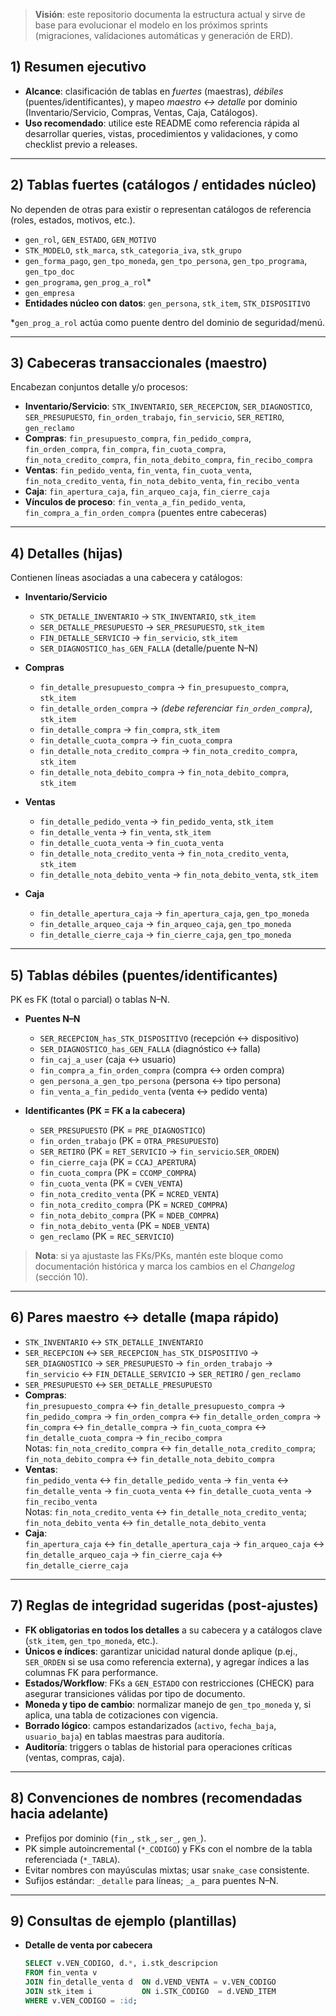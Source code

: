 > **Visión**: este repositorio documenta la estructura actual y sirve de base para evolucionar el modelo en los próximos sprints (migraciones, validaciones automáticas y generación de ERD).

## 1) Resumen ejecutivo
- **Alcance**: clasificación de tablas en *fuertes* (maestras), *débiles* (puentes/identificantes), y mapeo *maestro ↔ detalle* por dominio (Inventario/Servicio, Compras, Ventas, Caja, Catálogos).
- **Uso recomendado**: utilice este README como referencia rápida al desarrollar queries, vistas, procedimientos y validaciones, y como checklist previo a releases.

---

## 2) Tablas fuertes (catálogos / entidades núcleo)
No dependen de otras para existir o representan catálogos de referencia (roles, estados, motivos, etc.).

- `gen_rol`, `GEN_ESTADO`, `GEN_MOTIVO`
- `STK_MODELO`, `stk_marca`, `stk_categoria_iva`, `stk_grupo`
- `gen_forma_pago`, `gen_tpo_moneda`, `gen_tpo_persona`, `gen_tpo_programa`, `gen_tpo_doc`
- `gen_programa`, `gen_prog_a_rol`*
- `gen_empresa`
- **Entidades núcleo con datos**: `gen_persona`, `stk_item`, `STK_DISPOSITIVO`

\*`gen_prog_a_rol` actúa como puente dentro del dominio de seguridad/menú.

---

## 3) Cabeceras transaccionales (maestro)
Encabezan conjuntos detalle y/o procesos:

- **Inventario/Servicio**: `STK_INVENTARIO`, `SER_RECEPCION`, `SER_DIAGNOSTICO`, `SER_PRESUPUESTO`, `fin_orden_trabajo`, `fin_servicio`, `SER_RETIRO`, `gen_reclamo`
- **Compras**: `fin_presupuesto_compra`, `fin_pedido_compra`, `fin_orden_compra`, `fin_compra`, `fin_cuota_compra`, `fin_nota_credito_compra`, `fin_nota_debito_compra`, `fin_recibo_compra`
- **Ventas**: `fin_pedido_venta`, `fin_venta`, `fin_cuota_venta`, `fin_nota_credito_venta`, `fin_nota_debito_venta`, `fin_recibo_venta`
- **Caja**: `fin_apertura_caja`, `fin_arqueo_caja`, `fin_cierre_caja`
- **Vínculos de proceso**: `fin_venta_a_fin_pedido_venta`, `fin_compra_a_fin_orden_compra` (puentes entre cabeceras)

---

## 4) Detalles (hijas)
Contienen líneas asociadas a una cabecera y catálogos:

- **Inventario/Servicio**
  - `STK_DETALLE_INVENTARIO` → `STK_INVENTARIO`, `stk_item`
  - `SER_DETALLE_PRESUPUESTO` → `SER_PRESUPUESTO`, `stk_item`
  - `FIN_DETALLE_SERVICIO` → `fin_servicio`, `stk_item`
  - `SER_DIAGNOSTICO_has_GEN_FALLA` (detalle/puente N–N)

- **Compras**
  - `fin_detalle_presupuesto_compra` → `fin_presupuesto_compra`, `stk_item`
  - `fin_detalle_orden_compra` → *(debe referenciar `fin_orden_compra`)*, `stk_item`
  - `fin_detalle_compra` → `fin_compra`, `stk_item`
  - `fin_detalle_cuota_compra` → `fin_cuota_compra`
  - `fin_detalle_nota_credito_compra` → `fin_nota_credito_compra`, `stk_item`
  - `fin_detalle_nota_debito_compra` → `fin_nota_debito_compra`, `stk_item`

- **Ventas**
  - `fin_detalle_pedido_venta` → `fin_pedido_venta`, `stk_item`
  - `fin_detalle_venta` → `fin_venta`, `stk_item`
  - `fin_detalle_cuota_venta` → `fin_cuota_venta`
  - `fin_detalle_nota_credito_venta` → `fin_nota_credito_venta`, `stk_item`
  - `fin_detalle_nota_debito_venta` → `fin_nota_debito_venta`, `stk_item`

- **Caja**
  - `fin_detalle_apertura_caja` → `fin_apertura_caja`, `gen_tpo_moneda`
  - `fin_detalle_arqueo_caja` → `fin_arqueo_caja`, `gen_tpo_moneda`
  - `fin_detalle_cierre_caja` → `fin_cierre_caja`, `gen_tpo_moneda`

---

## 5) Tablas débiles (puentes/identificantes)
PK es FK (total o parcial) o tablas N–N.

- **Puentes N–N**
  - `SER_RECEPCION_has_STK_DISPOSITIVO` (recepción ↔ dispositivo)
  - `SER_DIAGNOSTICO_has_GEN_FALLA` (diagnóstico ↔ falla)
  - `fin_caj_a_user` (caja ↔ usuario)
  - `fin_compra_a_fin_orden_compra` (compra ↔ orden compra)
  - `gen_persona_a_gen_tpo_persona` (persona ↔ tipo persona)
  - `fin_venta_a_fin_pedido_venta` (venta ↔ pedido venta)

- **Identificantes (PK = FK a la cabecera)**
  - `SER_PRESUPUESTO` (PK = `PRE_DIAGNOSTICO`)
  - `fin_orden_trabajo` (PK = `OTRA_PRESUPUESTO`)
  - `SER_RETIRO` (PK = `RET_SERVICIO` → `fin_servicio`.`SER_ORDEN`)
  - `fin_cierre_caja` (PK = `CCAJ_APERTURA`)
  - `fin_cuota_compra` (PK = `CCOMP_COMPRA`)
  - `fin_cuota_venta` (PK = `CVEN_VENTA`)
  - `fin_nota_credito_venta` (PK = `NCRED_VENTA`)
  - `fin_nota_credito_compra` (PK = `NCRED_COMPRA`)
  - `fin_nota_debito_compra` (PK = `NDEB_COMPRA`)
  - `fin_nota_debito_venta` (PK = `NDEB_VENTA`)
  - `gen_reclamo` (PK = `REC_SERVICIO`)

> **Nota**: si ya ajustaste las FKs/PKs, mantén este bloque como documentación histórica y marca los cambios en el *Changelog* (sección 10).

---

## 6) Pares maestro ↔ detalle (mapa rápido)
- `STK_INVENTARIO` ↔ `STK_DETALLE_INVENTARIO`
- `SER_RECEPCION` ↔ `SER_RECEPCION_has_STK_DISPOSITIVO` → `SER_DIAGNOSTICO` → `SER_PRESUPUESTO` → `fin_orden_trabajo` → `fin_servicio` ↔ `FIN_DETALLE_SERVICIO` → `SER_RETIRO` / `gen_reclamo`
- `SER_PRESUPUESTO` ↔ `SER_DETALLE_PRESUPUESTO`
- **Compras**:  
  `fin_presupuesto_compra` ↔ `fin_detalle_presupuesto_compra` → `fin_pedido_compra` → `fin_orden_compra` ↔ `fin_detalle_orden_compra` → `fin_compra` ↔ `fin_detalle_compra` → `fin_cuota_compra` ↔ `fin_detalle_cuota_compra` → `fin_recibo_compra`  
  Notas: `fin_nota_credito_compra` ↔ `fin_detalle_nota_credito_compra`; `fin_nota_debito_compra` ↔ `fin_detalle_nota_debito_compra`
- **Ventas**:  
  `fin_pedido_venta` ↔ `fin_detalle_pedido_venta` → `fin_venta` ↔ `fin_detalle_venta` → `fin_cuota_venta` ↔ `fin_detalle_cuota_venta` → `fin_recibo_venta`  
  Notas: `fin_nota_credito_venta` ↔ `fin_detalle_nota_credito_venta`; `fin_nota_debito_venta` ↔ `fin_detalle_nota_debito_venta`
- **Caja**:  
  `fin_apertura_caja` ↔ `fin_detalle_apertura_caja` → `fin_arqueo_caja` ↔ `fin_detalle_arqueo_caja` → `fin_cierre_caja` ↔ `fin_detalle_cierre_caja`

---

## 7) Reglas de integridad sugeridas (post-ajustes)
- **FK obligatorias en todos los detalles** a su cabecera y a catálogos clave (`stk_item`, `gen_tpo_moneda`, etc.).
- **Únicos e índices**: garantizar unicidad natural donde aplique (p.ej., `SER_ORDEN` si se usa como referencia externa), y agregar índices a las columnas FK para performance.
- **Estados/Workflow**: FKs a `GEN_ESTADO` con restricciones (CHECK) para asegurar transiciones válidas por tipo de documento.
- **Moneda y tipo de cambio**: normalizar manejo de `gen_tpo_moneda` y, si aplica, una tabla de cotizaciones con vigencia.
- **Borrado lógico**: campos estandarizados (`activo`, `fecha_baja`, `usuario_baja`) en tablas maestras para auditoría.
- **Auditoría**: triggers o tablas de historial para operaciones críticas (ventas, compras, caja).

---

## 8) Convenciones de nombres (recomendadas hacia adelante)
- Prefijos por dominio (`fin_`, `stk_`, `ser_`, `gen_`).
- PK simple autoincremental (`*_CODIGO`) y FKs con el nombre de la tabla referenciada (`*_TABLA`).
- Evitar nombres con mayúsculas mixtas; usar `snake_case` consistente.
- Sufijos estándar: `_detalle` para líneas; `_a_` para puentes N–N.

---

## 9) Consultas de ejemplo (plantillas)
- **Detalle de venta por cabecera**  
  ```sql
  SELECT v.VEN_CODIGO, d.*, i.stk_descripcion
  FROM fin_venta v
  JOIN fin_detalle_venta d  ON d.VEND_VENTA = v.VEN_CODIGO
  JOIN stk_item i           ON i.STK_CODIGO  = d.VEND_ITEM
  WHERE v.VEN_CODIGO = :id;